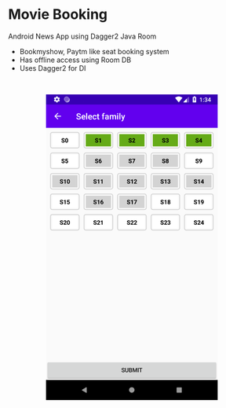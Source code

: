 # Movie Booking
Android News App using Dagger2 Java Room

- Bookmyshow, Paytm like seat booking system<br/>
- Has offline access using Room DB<br/>
- Uses Dagger2 for DI<br/>

<br/>
<p align="center">
  <img src="https://raw.githubusercontent.com/madhavbansal23/Movie-Booking/master/app/src/main/res/drawable/layout_movie.png" width="350" title="hover text">
</p>
